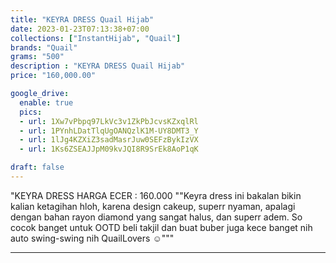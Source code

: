 ```yaml
---
title: "KEYRA DRESS Quail Hijab"
date: 2023-01-23T07:13:38+07:00
collections: ["InstantHijab", "Quail"]
brands: "Quail"
grams: "500"
description : "KEYRA DRESS Quail Hijab"
price: "160,000.00"

google_drive:
  enable: true
  pics:
  - url: 1Xw7vPbpq97LkVc3v1ZkPbJcvsKZxqlRl
  - url: 1PYnhLDatTlqUgOANQzlK1M-UY8DMT3_Y
  - url: 1lJg4KZXiZ3sadMasrJuw0SEFzBykIzVX
  - url: 1Ks6ZSEAJJpM09kvJQI8R9SrEk8AoP1qK

draft: false
---
```


"KEYRA DRESS
HARGA ECER : 160.000
""Keyra dress ini bakalan bikin kalian ketagihan hloh, karena design cakeup, superr nyaman, apalagi dengan bahan rayon diamond yang sangat halus, dan superr adem. So cocok banget untuk OOTD beli takjil dan buat buber juga kece banget nih auto swing-swing nih QuailLovers ☺️"""

--------    
 
